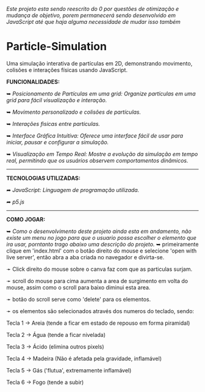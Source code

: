 *Este projeto esta sendo reescrito do 0 por questões de otimização e mudança de objetivo, porem permanecerá sendo desenvolvido em JavaScript até que haja alguma necessidade de mudar isso também*

# Particle-Simulation

Uma simulação interativa de partículas em 2D, demonstrando movimento, colisões e interações físicas usando JavaScript.

**FUNCIONALIDADES:**

➥ *Posicionamento de Partículas em uma grid: Organize partículas em uma grid para fácil visualização e interação.*

➥ *Movimento personalizado e colisões de partículas.*

➥ *Interações fisicas entre particulas.*

➥ *Interface Gráfica Intuitiva: Oferece uma interface fácil de usar para iniciar, pausar e configurar a simulação.*

➥ *Visualização em Tempo Real: Mostre a evolução da simulação em tempo real, permitindo que os usuários observem comportamentos dinâmicos.*

__________________________________________________________________________________________________________________________________________________

**TECNOLOGIAS UTILIZADAS:**

➦ *JavaScript: Linguagem de programação utilizada.*

➦ *p5.js*

__________________________________________________________________________________________________________________________________________________

**COMO JOGAR:**

➥ *Como o desenvolvimento deste projeto ainda esta em andamento, não existe um menu no jogo para que o usuario possa escolher o elemento que ira usar, porntanto trago abaixo uma descrição do projeto.*
➥ primeiramente clique em 'index.html' com o botão direito do mouse e selecione 'open with live server', então abra a aba criada no navegador e divirta-se.

➛ Click direito do mouse sobre o canva faz com que as particulas surjam.

➛ scroll do mouse para cima aumenta a area de surgimento em volta do mouse, assim como o scroll para baixo diminui esta area.

➛ botão do scroll serve como 'delete' para os elementos.

➛ os elementos são selecionados através dos numeros do teclado, sendo:

Tecla 1 -> Areia (tende a ficar em estado de repouso em forma piramidal)

Tecla 2 -> Água (tende a ficar nivelada)

Tecla 3 -> Ácido (elimina outros pixels)

Tecla 4 -> Madeira (Não é afetada pela gravidade, inflamável)

Tecla 5 -> Gás ('flutua', extremamente inflamável)

Tecla 6 -> Fogo (tende a subir)
